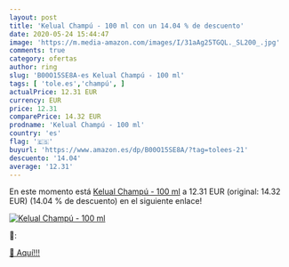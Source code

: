 ```yaml
---
layout: post
title: 'Kelual Champú - 100 ml con un 14.04 % de descuento'
date: 2020-05-24 15:44:47
image: 'https://m.media-amazon.com/images/I/31aAg25TGQL._SL200_.jpg'
comments: true
category: ofertas
author: ring
slug: 'B00O15SE8A-es Kelual Champú - 100 ml'
tags: [ 'tole.es','champú', ]
actualPrice: 12.31 EUR
currency: EUR
price: 12.31
comparePrice: 14.32 EUR
prodname: 'Kelual Champú - 100 ml'
country: 'es'
flag: '🇪🇸'
buyurl: 'https://www.amazon.es/dp/B00O15SE8A/?tag=tolees-21'
descuento: '14.04'
average: '12.31'
---
```


En este momento está [Kelual Champú - 100 ml](https://www.amazon.es/dp/B00O15SE8A/?tag=tolees-21) a 12.31 EUR (original: 14.32 EUR) (14.04 %  de descuento) en el siguiente enlace!

[![Kelual Champú - 100 ml](https://m.media-amazon.com/images/I/31aAg25TGQL._SL200_.jpg)](https://www.amazon.es/dp/B00O15SE8A/?tag=tolees-21)

🔎:


[🛒 Aquí!!!](https://www.amazon.es/dp/B00O15SE8A/?tag=tolees-21)
